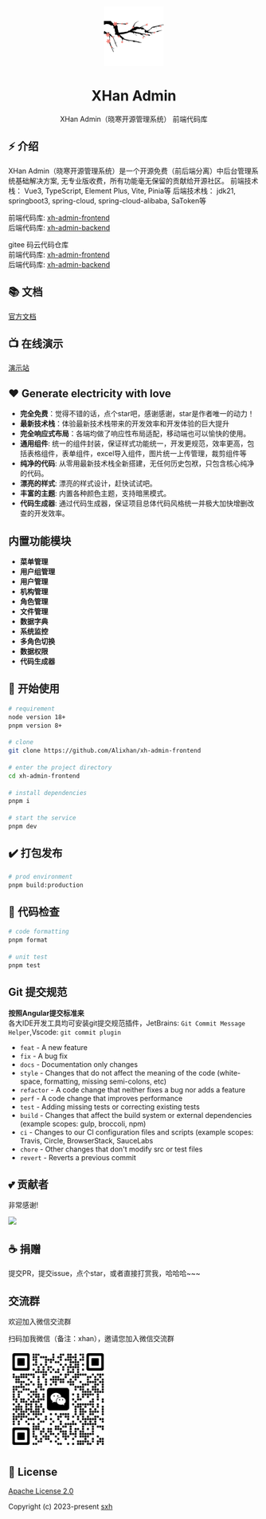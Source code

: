 <div align="center">
  <img alt="XHan Admin" width="120" height="120" src="public/favicon.svg">
  <h1>XHan Admin</h1>
  XHan Admin（晓寒开源管理系统） 前端代码库
</div>

## ⚡ 介绍

XHan Admin（晓寒开源管理系统）是一个开源免费（前后端分离）中后台管理系统基础解决方案, 无专业版收费，所有功能毫无保留的贡献给开源社区。
前端技术栈： Vue3, TypeScript, Element Plus, Vite, Pinia等
后端技术栈： jdk21, springboot3, spring-cloud, spring-cloud-alibaba, SaToken等

前端代码库: [xh-admin-frontend](https://github.com/Alixhan/xh-admin-frontend)<br>
后端代码库: [xh-admin-backend](https://github.com/Alixhan/xh-admin-backend)

gitee 码云代码仓库<br>
前端代码库: [xh-admin-frontend](https://gitee.com/sun-xiaohan/xh-admin-frontend)<br>
后端代码库: [xh-admin-backend](https://gitee.com/sun-xiaohan/xh-admin-backend)

## 📚 文档

[官方文档](http://www.xhansky.cn)

## 📺 在线演示

[演示站](http://demo.xhansky.cn)

## ❤️ Generate electricity with love

- **完全免费**：觉得不错的话，点个star吧，感谢感谢，star是作者唯一的动力！
- **最新技术栈**：体验最新技术栈带来的开发效率和开发体验的巨大提升
- **完全响应式布局**：各端均做了响应性布局适配，移动端也可以愉快的使用。
- **通用组件**: 统一的组件封装，保证样式功能统一，开发更规范，效率更高，包括表格组件，表单组件，excel导入组件，图片统一上传管理，裁剪组件等
- **纯净的代码**: 从零用最新技术栈全新搭建，无任何历史包袱，只包含核心纯净的代码。
- **漂亮的样式**: 漂亮的样式设计，赶快试试吧。
- **丰富的主题**: 内置各种颜色主题，支持暗黑模式。
- **代码生成器**: 通过代码生成器，保证项目总体代码风格统一并极大加快增删改查的开发效率。

## 内置功能模块
- **菜单管理**
- **用户组管理**
- **用户管理**
- **机构管理**
- **角色管理**
- **文件管理**
- **数据字典**
- **系统监控**
- **多角色切换**
- **数据权限**
- **代码生成器**

## 🚀 开始使用

```bash
# requirement
node version 18+
pnpm version 8+

# clone
git clone https://github.com/Alixhan/xh-admin-frontend

# enter the project directory
cd xh-admin-frontend

# install dependencies
pnpm i

# start the service
pnpm dev
```

## ✔️ 打包发布

```bash
# prod environment
pnpm build:production
```

## 🔧 代码检查

```bash
# code formatting
pnpm format

# unit test
pnpm test
```

## Git 提交规范

**按照Angular提交标准来**<br>
各大IDE开发工具均可安装git提交规范插件，JetBrains: `Git Commit Message Helper`,Vscode: `git commit plugin`

* `feat` - A new feature
* `fix` - A bug fix
* `docs` - Documentation only changes
* `style` - Changes that do not affect the meaning of the code (white-space, formatting, missing semi-colons, etc)
* `refactor` - A code change that neither fixes a bug nor adds a feature
* `perf` - A code change that improves performance
* `test` - Adding missing tests or correcting existing tests
* `build` - Changes that affect the build system or external dependencies (example scopes: gulp, broccoli, npm)
* `ci` - Changes to our Cl configuration files and scripts (example scopes: Travis, Circle, BrowserStack, SauceLabs
* `chore` - Other changes that don't modify src or test files
* `revert` - Reverts a previous commit

## 💕 贡献者

非常感谢!

<a href="https://github.com/Alixhan/xh-admin-frontend/graphs/contributors">
  <img src="https://contrib.rocks/image?repo=Alixhan/xh-admin-frontend" />
</a>

## ☕ 捐赠

提交PR，提交issue，点个star，或者直接打赏我，哈哈哈~~~

## 交流群
欢迎加入微信交流群

扫码加我微信（备注：xhan），邀请您加入微信交流群

<img src="docs/public/image/wechat.png" width=200 />

## 📄 License

[Apache License 2.0](./LICENSE)

Copyright (c) 2023-present [sxh](https://github.com/Alixhan)
